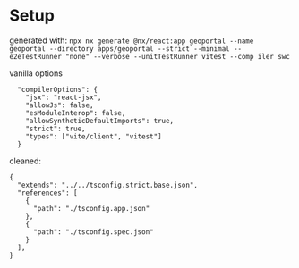 # Setup

generated with:
`npx nx generate @nx/react:app geoportal --name geoportal --directory apps/geoportal --strict --minimal --e2eTestRunner "none" --verbose --unitTestRunner vitest --comp
iler swc`

vanilla options

```
  "compilerOptions": {
    "jsx": "react-jsx",
    "allowJs": false,
    "esModuleInterop": false,
    "allowSyntheticDefaultImports": true,
    "strict": true,
    "types": ["vite/client", "vitest"]
  }
```

cleaned:

```
{
  "extends": "../../tsconfig.strict.base.json",
  "references": [
    {
      "path": "./tsconfig.app.json"
    },
    {
      "path": "./tsconfig.spec.json"
    }
  ],
}

```
